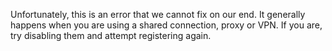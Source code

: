 Unfortunately, this is an error that we cannot fix on our end. It generally happens when you are using a shared connection, proxy or VPN. If you are, try disabling them and attempt registering again.